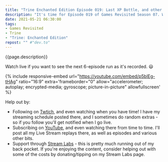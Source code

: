 ```yaml
---
title: "Trine Enchanted Edition Episode 019: Last XP Bottle, and other Achievements"
description: "It's time for Episode 019 of Games Revisited Season 07. We're playing through the PC platformer/puzzler 'Trine: Enchanted Edition', with special guests Rayeste and Arcaidius from the CoffeeCraft server. Today we head back to the Forsaken Dungeon to grab the last XP bottle, and attempt a few more achievements. To be fair, it was the end of a long live stream after a full day of work&hellip;"
date: 2021-05-21 06:30:00
tags:
- Games Revisited
- Trine
- "Trine: Enchanted Edition"
repost: "" #"dev.to"
---
```


{{page.description}}

Watch live if you want to see the next 6-episode run as it's recorded. :smiley:
<!--more-->

{% include responsive-embed url="https://youtube.com/embed/p5blEg-tHAg" ratio="16:9" extra='frameborder="0" allow="accelerometer; autoplay; encrypted-media; gyroscope; picture-in-picture" allowfullscreen' %}

Help out by:
 * Following on [Twtich](https://twitch.tv/AnonJr_Live), and even watching when you have time! I have my streaming schedule posted there, and I sometimes do random extras - so if you follow you'll get notified when I go live.
 * Subscribing on [YouTube](http://www.youtube.com/channel/UCXafqhKHbkSUIrq0LAuu0tw), and even watching there from time to time. I'll post all my Live Stream replays there, as well as episodes and various other bits.
 * Support through [Stream Labs](https://streamlabs.com/anonjr_live) - this is pretty much running out of my back pocket. If you're enjoying the content, consider helping out with some of the costs by donating/tipping on my Stream Labs page.
